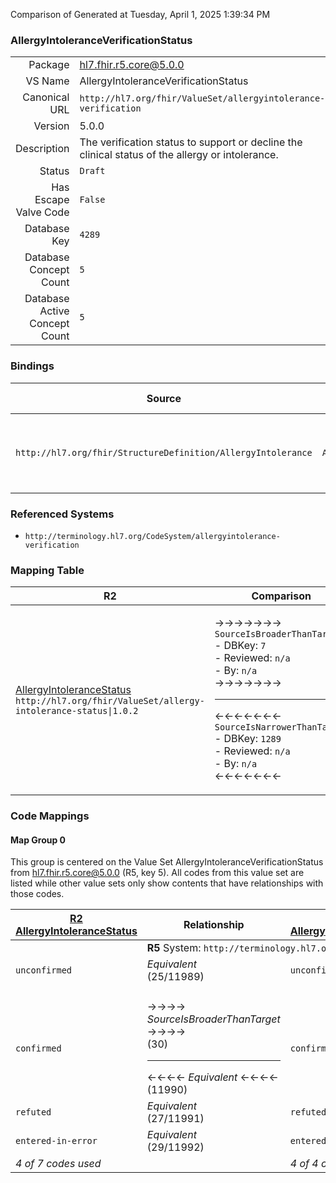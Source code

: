 Comparison of 
Generated at Tuesday, April 1, 2025 1:39:34 PM

### AllergyIntoleranceVerificationStatus

|      |     |
| ---: | --- |
| Package | hl7.fhir.r5.core@5.0.0 |
| VS Name | AllergyIntoleranceVerificationStatus |
| Canonical URL | `http://hl7.org/fhir/ValueSet/allergyintolerance-verification` |
| Version | 5.0.0 |
| Description | The verification status to support or decline the clinical status of the allergy or intolerance. |
| Status | `Draft` |
| Has Escape Valve Code | `False` |
| Database Key | `4289` |
| Database Concept Count | `5` |
| Database Active Concept Count | `5` |
### Bindings

| Source | Element | Binding | Strength | Element Short |
| ------ | ------- | ------- | -------- | ------------- |
| `http://hl7.org/fhir/StructureDefinition/AllergyIntolerance` | `AllergyIntolerance.verificationStatus` | `http://hl7.org/fhir/ValueSet/allergyintolerance-verification\|5.0.0` | `Required` | unconfirmed \| presumed \| confirmed \| refuted \| entered-in-error |

### Referenced Systems

* `http://terminology.hl7.org/CodeSystem/allergyintolerance-verification`
### Mapping Table

| R2 | Comparison | R3 | Comparison | R4 | Comparison | R4B | Comparison | R5
| --- | --- | --- | --- | --- | --- | --- | --- | ---
| [AllergyIntoleranceStatus](/docs/R2/ValueSets/AllergyIntoleranceStatus.md)<br/> `http://hl7.org/fhir/ValueSet/allergy-intolerance-status\|1.0.2` | →→→→→→→<br/>`SourceIsBroaderThanTarget`<br/>- DBKey: `7`<br/>- Reviewed: `n/a`<br/>- By: `n/a`<br/>→→→→→→→<hr/>←←←←←←←<br/>`SourceIsNarrowerThanTarget`<br/>- DBKey: `1289`<br/>- Reviewed: `n/a`<br/>- By: `n/a`<br/>←←←←←←←| [AllergyIntoleranceVerificationStatus](/docs/R3/ValueSets/AllergyIntoleranceVerificationStatus.md)<br/> `http://hl7.org/fhir/ValueSet/allergy-verification-status\|3.0.2` | →→→→→→→<br/>`Equivalent`<br/>- DBKey: `333`<br/>- Reviewed: `n/a`<br/>- By: `n/a`<br/>→→→→→→→<hr/>←←←←←←←<br/>`Equivalent`<br/>- DBKey: `555`<br/>- Reviewed: `n/a`<br/>- By: `n/a`<br/>←←←←←←←| [AllergyIntoleranceVerificationStatusCodes](/docs/R4/ValueSets/AllergyIntoleranceVerificationStatusCodes.md)<br/> `http://hl7.org/fhir/ValueSet/allergyintolerance-verification\|4.0.1` | →→→→→→→<br/>`Equivalent`<br/>- DBKey: `1383`<br/>- Reviewed: `n/a`<br/>- By: `n/a`<br/>→→→→→→→<hr/>←←←←←←←<br/>`Equivalent`<br/>- DBKey: `1384`<br/>- Reviewed: `n/a`<br/>- By: `n/a`<br/>←←←←←←←| [AllergyIntoleranceVerificationStatusCodes](/docs/R4B/ValueSets/AllergyIntoleranceVerificationStatusCodes.md)<br/> `http://hl7.org/fhir/ValueSet/allergyintolerance-verification\|4.3.0` | →→→→→→→<br/>`SourceIsNarrowerThanTarget`<br/>- DBKey: `778`<br/>- Reviewed: `n/a`<br/>- By: `n/a`<br/>→→→→→→→<hr/>←←←←←←←<br/>`SourceIsBroaderThanTarget`<br/>- DBKey: `1039`<br/>- Reviewed: `n/a`<br/>- By: `n/a`<br/>←←←←←←←| [AllergyIntoleranceVerificationStatus](/docs/R5/ValueSets/AllergyIntoleranceVerificationStatus.md)<br/> `http://hl7.org/fhir/ValueSet/allergyintolerance-verification\|5.0.0` 

### Code Mappings


#### Map Group 0

This group is centered on the Value Set AllergyIntoleranceVerificationStatus from hl7.fhir.r5.core@5.0.0 (R5, key 5).
All codes from this value set are listed while other value sets only show contents that have relationships with those codes.

| [R2 AllergyIntoleranceStatus](/docs/R2/ValueSets/AllergyIntoleranceStatus.md)| Relationship | [R3 AllergyIntoleranceVerificationStatus](/docs/R3/ValueSets/AllergyIntoleranceVerificationStatus.md)| Relationship | [R4 AllergyIntoleranceVerificationStatusCodes](/docs/R4/ValueSets/AllergyIntoleranceVerificationStatusCodes.md)| Relationship | [R4B AllergyIntoleranceVerificationStatusCodes](/docs/R4B/ValueSets/AllergyIntoleranceVerificationStatusCodes.md)| Relationship | R5 AllergyIntoleranceVerificationStatus
| --- | --- | --- | --- | --- | --- | --- | --- | ---
| <td colspan="8">**R5** System: `http://terminology.hl7.org/CodeSystem/allergyintolerance-verification`
| `unconfirmed`| _Equivalent_ <br/>(25/11989)| `unconfirmed`| _Equivalent_ <br/>(2916/5117)| `unconfirmed`| _Equivalent_ <br/>(14458/14459)| `unconfirmed`| _Equivalent_ <br/>(7451/9716)| **`unconfirmed`**
| | | | | | | | | **`presumed`**
| `confirmed`| →→→→ _SourceIsBroaderThanTarget_ →→→→ <br/>(30)<hr/>←←←← _Equivalent_ ←←←← <br/>(11990) | `confirmed`| _Equivalent_ <br/>(2919/5120)| `confirmed`| _Equivalent_ <br/>(14460/14461)| `confirmed`| _Equivalent_ <br/>(7448/9713)| **`confirmed`**
| `refuted`| _Equivalent_ <br/>(27/11991)| `refuted`| _Equivalent_ <br/>(2917/5118)| `refuted`| _Equivalent_ <br/>(14462/14463)| `refuted`| _Equivalent_ <br/>(7450/9715)| **`refuted`**
| `entered-in-error`| _Equivalent_ <br/>(29/11992)| `entered-in-error`| _Equivalent_ <br/>(2918/5119)| `entered-in-error`| _Equivalent_ <br/>(14464/14465)| `entered-in-error`| _Equivalent_ <br/>(7449/9714)| **`entered-in-error`**
| *4 of 7 codes used* | | *4 of 4 codes used* | | *4 of 4 codes used* | | *4 of 4 codes used* | | *5 of 5 codes used* 


